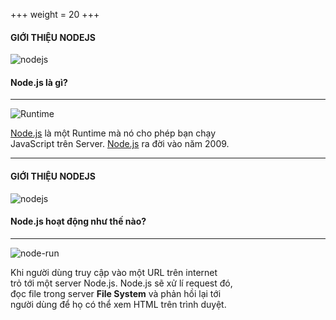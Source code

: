 +++
weight = 20
+++

#### GIỚI THIỆU NODEJS

![nodejs](/images/nodejs.png)

#### Node.js là gì?

---

![Runtime](/images/runtime.png)

[Node.js](https://nodejs.org) là một Runtime mà nó cho phép bạn chạy<br>
JavaScript trên Server. [Node.js](https://nodejs.org) ra đời vào năm 2009.

---

#### GIỚI THIỆU NODEJS

![nodejs](/images/nodejs.png)

#### Node.js hoạt động như thế nào?

---

![node-run](/images/node-run.png)

Khi người dùng truy cập vào một URL trên internet<br>
trỏ tới một server Node.js. Node.js sẽ xử lí request đó,<br>
đọc file trong server **File System** và phản hồi lại tới<br>
người dùng để họ có thể xem HTML trên trình duyệt.

